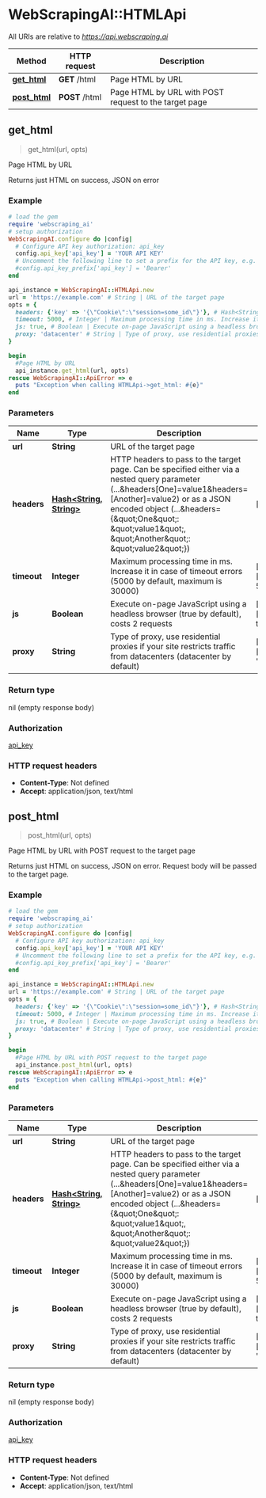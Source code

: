 # WebScrapingAI::HTMLApi

All URIs are relative to *https://api.webscraping.ai*

Method | HTTP request | Description
------------- | ------------- | -------------
[**get_html**](HTMLApi.md#get_html) | **GET** /html | Page HTML by URL
[**post_html**](HTMLApi.md#post_html) | **POST** /html | Page HTML by URL with POST request to the target page



## get_html

> get_html(url, opts)

Page HTML by URL

Returns just HTML on success, JSON on error

### Example

```ruby
# load the gem
require 'webscraping_ai'
# setup authorization
WebScrapingAI.configure do |config|
  # Configure API key authorization: api_key
  config.api_key['api_key'] = 'YOUR API KEY'
  # Uncomment the following line to set a prefix for the API key, e.g. 'Bearer' (defaults to nil)
  #config.api_key_prefix['api_key'] = 'Bearer'
end

api_instance = WebScrapingAI::HTMLApi.new
url = 'https://example.com' # String | URL of the target page
opts = {
  headers: {'key' => '{\"Cookie\":\"session=some_id\"}'}, # Hash<String, String> | HTTP headers to pass to the target page. Can be specified either via a nested query parameter (...&headers[One]=value1&headers=[Another]=value2) or as a JSON encoded object (...&headers={\"One\": \"value1\", \"Another\": \"value2\"})
  timeout: 5000, # Integer | Maximum processing time in ms. Increase it in case of timeout errors (5000 by default, maximum is 30000)
  js: true, # Boolean | Execute on-page JavaScript using a headless browser (true by default), costs 2 requests
  proxy: 'datacenter' # String | Type of proxy, use residential proxies if your site restricts traffic from datacenters (datacenter by default)
}

begin
  #Page HTML by URL
  api_instance.get_html(url, opts)
rescue WebScrapingAI::ApiError => e
  puts "Exception when calling HTMLApi->get_html: #{e}"
end
```

### Parameters


Name | Type | Description  | Notes
------------- | ------------- | ------------- | -------------
 **url** | **String**| URL of the target page | 
 **headers** | [**Hash&lt;String, String&gt;**](String.md)| HTTP headers to pass to the target page. Can be specified either via a nested query parameter (...&amp;headers[One]&#x3D;value1&amp;headers&#x3D;[Another]&#x3D;value2) or as a JSON encoded object (...&amp;headers&#x3D;{\&quot;One\&quot;: \&quot;value1\&quot;, \&quot;Another\&quot;: \&quot;value2\&quot;}) | [optional] 
 **timeout** | **Integer**| Maximum processing time in ms. Increase it in case of timeout errors (5000 by default, maximum is 30000) | [optional] [default to 5000]
 **js** | **Boolean**| Execute on-page JavaScript using a headless browser (true by default), costs 2 requests | [optional] [default to true]
 **proxy** | **String**| Type of proxy, use residential proxies if your site restricts traffic from datacenters (datacenter by default) | [optional] [default to &#39;datacenter&#39;]

### Return type

nil (empty response body)

### Authorization

[api_key](../README.md#api_key)

### HTTP request headers

- **Content-Type**: Not defined
- **Accept**: application/json, text/html


## post_html

> post_html(url, opts)

Page HTML by URL with POST request to the target page

Returns just HTML on success, JSON on error. Request body will be passed to the target page.

### Example

```ruby
# load the gem
require 'webscraping_ai'
# setup authorization
WebScrapingAI.configure do |config|
  # Configure API key authorization: api_key
  config.api_key['api_key'] = 'YOUR API KEY'
  # Uncomment the following line to set a prefix for the API key, e.g. 'Bearer' (defaults to nil)
  #config.api_key_prefix['api_key'] = 'Bearer'
end

api_instance = WebScrapingAI::HTMLApi.new
url = 'https://example.com' # String | URL of the target page
opts = {
  headers: {'key' => '{\"Cookie\":\"session=some_id\"}'}, # Hash<String, String> | HTTP headers to pass to the target page. Can be specified either via a nested query parameter (...&headers[One]=value1&headers=[Another]=value2) or as a JSON encoded object (...&headers={\"One\": \"value1\", \"Another\": \"value2\"})
  timeout: 5000, # Integer | Maximum processing time in ms. Increase it in case of timeout errors (5000 by default, maximum is 30000)
  js: true, # Boolean | Execute on-page JavaScript using a headless browser (true by default), costs 2 requests
  proxy: 'datacenter' # String | Type of proxy, use residential proxies if your site restricts traffic from datacenters (datacenter by default)
}

begin
  #Page HTML by URL with POST request to the target page
  api_instance.post_html(url, opts)
rescue WebScrapingAI::ApiError => e
  puts "Exception when calling HTMLApi->post_html: #{e}"
end
```

### Parameters


Name | Type | Description  | Notes
------------- | ------------- | ------------- | -------------
 **url** | **String**| URL of the target page | 
 **headers** | [**Hash&lt;String, String&gt;**](String.md)| HTTP headers to pass to the target page. Can be specified either via a nested query parameter (...&amp;headers[One]&#x3D;value1&amp;headers&#x3D;[Another]&#x3D;value2) or as a JSON encoded object (...&amp;headers&#x3D;{\&quot;One\&quot;: \&quot;value1\&quot;, \&quot;Another\&quot;: \&quot;value2\&quot;}) | [optional] 
 **timeout** | **Integer**| Maximum processing time in ms. Increase it in case of timeout errors (5000 by default, maximum is 30000) | [optional] [default to 5000]
 **js** | **Boolean**| Execute on-page JavaScript using a headless browser (true by default), costs 2 requests | [optional] [default to true]
 **proxy** | **String**| Type of proxy, use residential proxies if your site restricts traffic from datacenters (datacenter by default) | [optional] [default to &#39;datacenter&#39;]

### Return type

nil (empty response body)

### Authorization

[api_key](../README.md#api_key)

### HTTP request headers

- **Content-Type**: Not defined
- **Accept**: application/json, text/html

